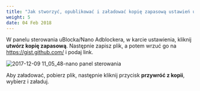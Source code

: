```yaml
---
title: "Jak stworzyć, opublikować i załadować kopię zapasową ustawień uBlocka Origin lub Nano Adblockera?"
weight: 5
date: 04 Feb 2018
---
```


W panelu sterowania uBlocka/Nano Adblockera, w karcie ustawienia, kliknij **utwórz kopię zapasową**. Następnie zapisz plik, a potem wrzuć go na https://gist.github.com/ i podaj link.

![2017-12-09 11_05_48-nano panel sterowania](../../../images/wiki/Nano_backup.png)

Aby załadować, pobierz plik, następnie kliknij przycisk **przywróć z kopii**, wybierz i załaduj.